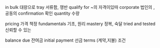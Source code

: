 in bulk 대량으로
tray 서류함, 쟁반
qualify for ~의 자격이있따
corporate 법인의 , 공동의
confirmation 확인
quantity 수량

pricing 가격 책정
fundamentals 기초, 원리
mastery 정복, 숙달
tried and tested 신뢰할 수 있는

balance due 잔여금
initial payment 선금
terms (계약,지불) 조건
